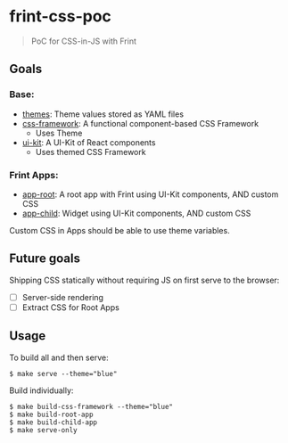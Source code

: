 # frint-css-poc

> PoC for CSS-in-JS with Frint

## Goals

### Base:

* [themes](./themes): Theme values stored as YAML files
* [css-framework](./css-framework): A functional component-based CSS Framework
  * Uses Theme
* [ui-kit](./ui-kit): A UI-Kit of React components
  * Uses themed CSS Framework

### Frint Apps:

* [app-root](./app-root): A root app with Frint using UI-Kit components, AND custom CSS
* [app-child](./app-child): Widget using UI-Kit components, AND custom CSS

Custom CSS in Apps should be able to use theme variables.

## Future goals

Shipping CSS statically without requiring JS on first serve to the browser:

* [ ] Server-side rendering
* [ ] Extract CSS for Root Apps

## Usage

To build all and then serve:

```
$ make serve --theme="blue"
```

Build individually:

```
$ make build-css-framework --theme="blue"
$ make build-root-app
$ make build-child-app
$ make serve-only
```

